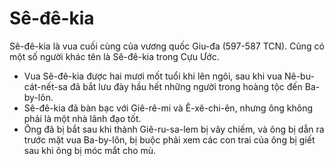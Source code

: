 # Sê-đê-kia

Sê-đê-kia là vua cuối cùng của vương quốc Giu-đa (597-587 TCN). Cũng có một số người khác tên là Sê-đê-kia trong Cựu Ước.
- Vua Sê-đê-kia được hai mươi mốt tuổi khi lên ngôi, sau khi vua Nê-bu-cát-nết-sa đã bắt lưu đày hầu hết những người trong hoàng tộc đến Ba-by-lôn.
- Sê-đê-kia đã bàn bạc với Giê-rê-mi và Ê-xê-chi-ên, nhưng ông không phải là một nhà lãnh đạo tốt. 
- Ông đã bị bắt sau khi thành Giê-ru-sa-lem bị vây chiếm, và ông bị dẫn ra trước mặt vua Ba-by-lôn, bị buộc phải xem các con trai của ông bị giết sau khi ông bị móc mắt cho mù.

